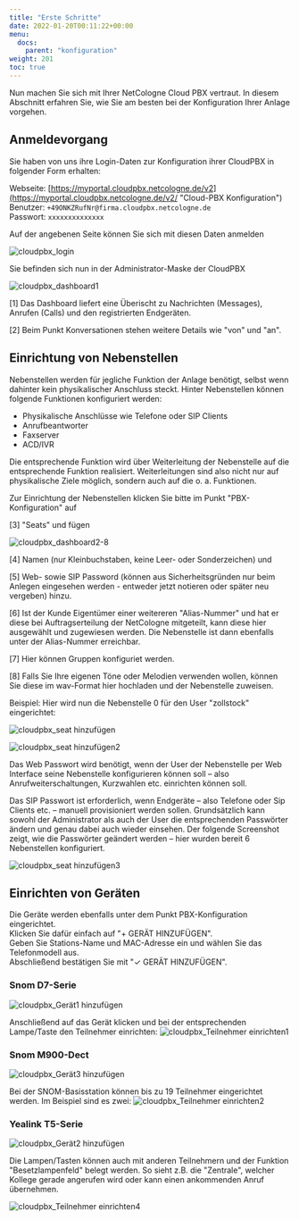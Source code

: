 ```yaml
---
title: "Erste Schritte"
date: 2022-01-20T00:11:22+00:00
menu:
  docs:
    parent: "konfiguration"
weight: 201
toc: true
---
```


Nun machen Sie sich mit Ihrer NetCologne Cloud PBX vertraut. In diesem Abschnitt erfahren Sie, wie Sie am besten bei der Konfiguration Ihrer Anlage vorgehen.

## Anmeldevorgang

Sie haben von uns ihre Login-Daten zur Konfiguration ihrer CloudPBX in folgender Form erhalten:

   
Webseite: [https://myportal.cloudpbx.netcologne.de/v2](https://myportal.cloudpbx.netcologne.de/v2/ "Cloud-PBX Konfiguration")   
Benutzer: `+49ONKZRufNr@firma.cloudpbx.netcologne.de`  
Passwort: `xxxxxxxxxxxxxx`  

Auf der angebenen Seite können Sie sich mit diesen Daten anmelden

![cloudpbx_login](https://user-images.githubusercontent.com/98753538/152331121-be008d22-e8da-4997-88f2-47daf5f423f7.jpg)

Sie befinden sich nun in der Administrator-Maske der CloudPBX

![cloudpbx_dashboard1](https://user-images.githubusercontent.com/98753538/152346499-6842be07-6604-4428-be19-691e8e123992.jpg)

[1] Das Dashboard liefert eine Überischt zu Nachrichten (Messages), Anrufen (Calls) und den registrierten Endgeräten.

[2] Beim Punkt Konversationen stehen weitere Details wie "von" und "an".

## Einrichtung von Nebenstellen 

Nebenstellen werden für jegliche Funktion der Anlage benötigt, selbst wenn dahinter kein physikalischer Anschluss steckt. Hinter Nebenstellen können folgende Funktionen konfiguriert werden:

* Physikalische Anschlüsse wie Telefone oder SIP Clients
* Anrufbeantworter
* Faxserver
* ACD/IVR

Die entsprechende Funktion wird über Weiterleitung der Nebenstelle auf die entsprechende Funktion realisiert. Weiterleitungen sind also nicht nur auf physikalische Ziele möglich, sondern auch auf die o. a. Funktionen. 

Zur Einrichtung der Nebenstellen klicken Sie bitte im Punkt "PBX-Konfiguration" auf

[3] "Seats" und fügen  

![cloudpbx_dashboard2-8](https://user-images.githubusercontent.com/98753538/152347008-0ad4c1fe-a492-4fd1-860c-2b355e903b0a.jpg)
   
[4] Namen (nur Kleinbuchstaben, keine Leer- oder Sonderzeichen) und

[5] Web- sowie SIP Password (können aus Sicherheitsgründen nur beim Anlegen eingesehen werden - entweder jetzt notieren oder später neu vergeben) hinzu.

[6] Ist der Kunde Eigentümer einer weitereren "Alias-Nummer" und hat er diese bei Auftragserteilung der NetCologne mitgeteilt, kann diese hier ausgewählt und zugewiesen werden. Die Nebenstelle ist dann ebenfalls unter der Alias-Nummer erreichbar. 

[7] Hier können Gruppen konfiguriet werden.

[8] Falls Sie Ihre eigenen Töne oder Melodien verwenden wollen, können Sie diese im wav-Format hier hochladen und der Nebenstelle zuweisen.

Beispiel: Hier wird nun die Nebenstelle 0 für den User "zollstock" eingerichtet:

![cloudpbx_seat hinzufügen](https://user-images.githubusercontent.com/98753538/157040888-c73e65a9-1cdc-4030-97d1-55d2e2eb54a3.jpg)

![cloudpbx_seat hinzufügen2](https://user-images.githubusercontent.com/98753538/157043465-299f7057-0011-4bb0-a597-5a4dcd5b25e2.jpg)

Das Web Passwort wird benötigt, wenn der User der Nebenstelle per Web Interface seine Nebenstelle konfigurieren können soll – also Anrufweiterschaltungen, Kurzwahlen etc. einrichten können soll.

Das SIP Passwort ist erforderlich, wenn Endgeräte – also Telefone oder Sip Clients etc. – manuell provisioniert werden sollen. Grundsätzlich kann sowohl der Administrator als auch der User die entsprechenden Passwörter ändern und genau dabei auch wieder einsehen. 
Der folgende Screenshot zeigt, wie die Passwörter geändert werden – hier wurden bereit 6 Nebenstellen konfiguriert. 

![cloudpbx_seat hinzufügen3](https://user-images.githubusercontent.com/98753538/157044723-2df6568d-81a5-48e2-bec1-7db413f34a1d.jpg)


## Einrichten von Geräten

Die Geräte werden ebenfalls unter dem Punkt PBX-Konfiguration eingerichtet. <br> 
Klicken Sie dafür einfach auf "+ GERÄT HINZUFÜGEN". <br>
Geben Sie Stations-Name und MAC-Adresse ein und wählen Sie das Telefonmodell aus. <br>
Abschließend bestätigen Sie mit "✓ GERÄT HINZUFÜGEN". <br>

### Snom D7-Serie
![cloudpbx_Gerät1 hinzufügen](https://user-images.githubusercontent.com/98753538/157050069-16510561-363d-4d15-842b-838dbd7b46aa.jpg)

Anschließend auf das Gerät klicken und bei der entsprechenden Lampe/Taste den Teilnehmer einrichten:
![cloudpbx_Teilnehmer einrichten1](https://user-images.githubusercontent.com/98753538/157249202-096b60c3-3ec4-49b8-a22c-d85b0278d1b9.jpg)

### Snom M900-Dect
![cloudpbx_Gerät3 hinzufügen](https://user-images.githubusercontent.com/98753538/157050358-01266501-cc69-4e7a-b46f-cf0dddebf921.jpg)

Bei der SNOM-Basisstation können bis zu 19 Teilnehmer eingerichtet werden. Im Beispiel sind es zwei:
![cloudpbx_Teilnehmer einrichten2](https://user-images.githubusercontent.com/98753538/157249871-a15e2c1a-8ee4-4af3-995e-a4dde92cd579.jpg)

### Yealink T5-Serie
![cloudpbx_Gerät2 hinzufügen](https://user-images.githubusercontent.com/98753538/157050085-69f52435-ca04-40c6-ae12-0e43dc7bd4b3.jpg)

Die Lampen/Tasten können auch mit anderen Teilnehmern und der Funktion "Besetzlampenfeld" belegt werden. So sieht z.B. die "Zentrale", welcher Kollege gerade angerufen wird oder kann einen ankommenden Anruf übernehmen.

![cloudpbx_Teilnehmer einrichten4](https://user-images.githubusercontent.com/98753538/157250752-3cb7113d-c166-4b48-b172-fbfe210cdc87.jpg)


